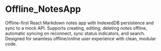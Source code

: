 # Offline_NotesApp
Offline-first React Markdown notes app with IndexedDB persistence and sync to a mock API. Supports creating, editing, deleting notes offline, automatic syncing on reconnect, sync status indicators, and search. Designed for seamless offline/online user experience with clean, modular code.
